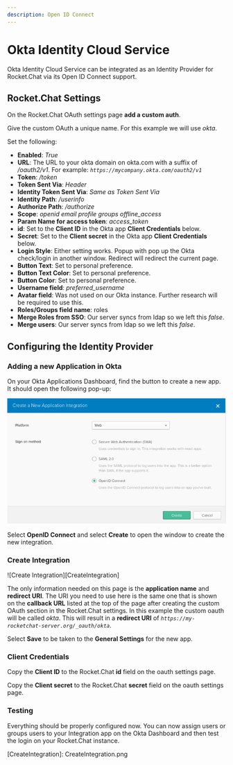 ```yaml
---
description: Open ID Connect
---
```


# Okta Identity Cloud Service

Okta Identity Cloud Service can be integrated as an Identity Provider for Rocket.Chat via its Open ID Connect support.

## Rocket.Chat Settings

On the Rocket.Chat OAuth settings page **add a custom auth**.

Give the custom OAuth a unique name. For this example we will use _okta_.

Set the following:

* **Enabled**: _True_
* **URL**: The URL to your okta domain on okta.com with a suffix of _/oauth2/v1_. For example: _`https://mycompany.okta.com/oauth2/v1`_
* **Token**: _/token_
* **Token Sent Via**: _Header_
* **Identity Token Sent Via**: _Same as Token Sent Via_
* **Identity Path**: _/userinfo_
* **Authorize Path**: _/authorize_
* **Scope**: _openid email profile groups offline\_access_
* **Param Name for access token**: _access\_token_
* **id**: Set to the **Client ID** in the Okta app **Client Credentials** below.
* **Secret**: Set to the **Client secret** in the Okta app **Client Credentials** below.
* **Login Style**: Either setting works. Popup with pop up the Okta check/login in another window. Redirect will redirect the current page.
* **Button Text**: Set to personal preference.
* **Button Text Color**: Set to personal preference.
* **Button Color**: Set to personal preference.
* **Username field**: _preferred\_username_
* **Avatar field**: Was not used on our Okta instance. Further research will be required to use this.
* **Roles/Groups field name**: roles
* **Merge Roles from SSO**: Our server syncs from ldap so we left this _false_.
* **Merge users**: Our server syncs from ldap so we left this _false_.

## Configuring the Identity Provider

### Adding a new Application in Okta

On your Okta Applications Dashboard, find the button to create a new app. It should open the following pop-up:

![](../../../../../../.gitbook/assets/addapp.png)

Select **OpenID Connect** and select **Create** to open the window to create the new integration.

### Create Integration

!\[Create Integration]\[CreateIntegration]

The only information needed on this page is the **application name** and **redirect URI**. The URI you need to use here is the same one that is shown on the **callback URL** listed at the top of the page after creating the custom OAuth section in the Rocket.Chat settings. In this example the custom oauth will be called _okta_. This will result in a **redirect URI** of _`https://my-rocketchat-server.org/_oauth/okta`_.

Select **Save** to be taken to the **General Settings** for the new app.

### Client Credentials

Copy the **Client ID** to the Rocket.Chat **id** field on the oauth settings page.

Copy the **Client secret** to the Rocket.Chat **secret** field on the oauth settings page.

### Testing

Everything should be properly configured now. You can now assign users or groups users to your Integration app on the Okta Dashboard and then test the login on your Rocket.Chat instance.

\[CreateIntegration]: CreateIntegration.png
